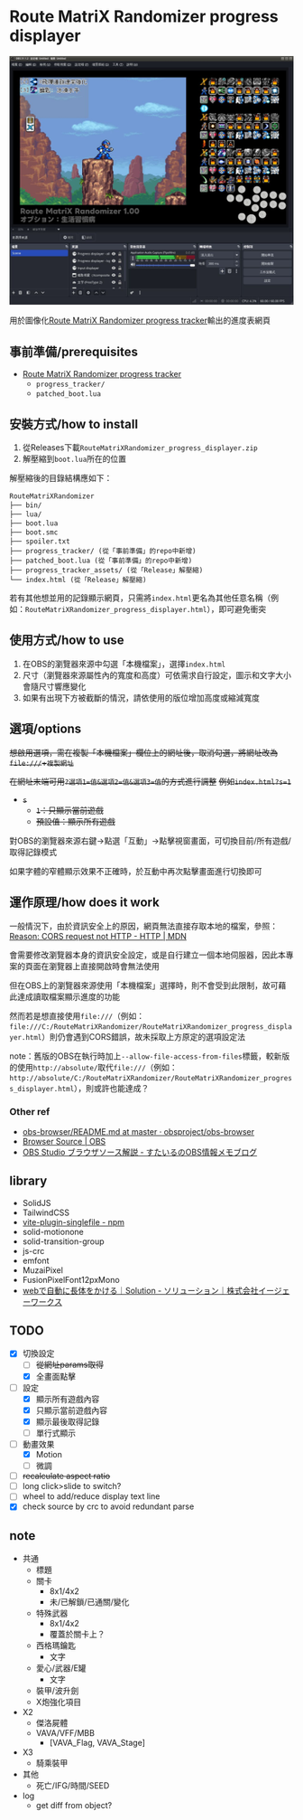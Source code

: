 # Route MatriX Randomizer progress displayer

![screenshot](/screenshot.jpg)

用於圖像化[Route MatriX Randomizer progress tracker](https://github.com/fsworld009/Route-MatriX-Randomizer_progress_tracker/)輸出的進度表網頁

## 事前準備/prerequisites

- [Route MatriX Randomizer progress tracker](https://github.com/fsworld009/Route-MatriX-Randomizer_progress_tracker/)
  - `progress_tracker/`
  - `patched_boot.lua`

## 安裝方式/how to install

1. 從Releases下載`RouteMatriXRandomizer_progress_displayer.zip`
2. 解壓縮到`boot.lua`所在的位置

解壓縮後的目錄結構應如下：

```plain
RouteMatriXRandomizer
├── bin/
├── lua/
├── boot.lua
├── boot.smc
├── spoiler.txt
├── progress_tracker/ (從「事前準備」的repo中新增)
├── patched_boot.lua (從「事前準備」的repo中新增)
├── progress_tracker_assets/ (從「Release」解壓縮)
└── index.html (從「Release」解壓縮)
```

若有其他想並用的記錄顯示網頁，只需將`index.html`更名為其他任意名稱（例如：`RouteMatriXRandomizer_progress_displayer.html`），即可避免衝突

## 使用方式/how to use

1. 在OBS的瀏覽器來源中勾選「本機檔案」，選擇`index.html`
2. 尺寸（瀏覽器來源屬性內的寬度和高度）可依需求自行設定，圖示和文字大小會隨尺寸響應變化
3. 如果有出現下方被截斷的情況，請依使用的版位增加高度或縮減寬度

## 選項/options

~~想啟用選項，需在複製「本機檔案」欄位上的網址後，取消勾選，將網址改為`file:///`+`複製網址`~~

~~在網址末端可用`?選項1=值&選項2=值&選項3=值`的方式進行調整~~
~~例如`index.html?s=1`~~

- ~~`s`~~
  - ~~`1`：只顯示當前遊戲~~
  - ~~預設值：顯示所有遊戲~~

對OBS的瀏覽器來源右鍵→點選「互動」→點擊視窗畫面，可切換目前/所有遊戲/取得記錄模式

如果字體的窄體顯示效果不正確時，於互動中再次點擊畫面進行切換即可

## 運作原理/how does it work

一般情況下，由於資訊安全上的原因，網頁無法直接存取本地的檔案，參照：[Reason: CORS request not HTTP - HTTP | MDN](https://developer.mozilla.org/en-US/docs/Web/HTTP/Guides/CORS/Errors/CORSRequestNotHttp)

會需要修改瀏覽器本身的資訊安全設定，或是自行建立一個本地伺服器，因此本專案的頁面在瀏覽器上直接開啟時會無法使用

但在OBS上的瀏覽器來源使用「本機檔案」選擇時，則不會受到此限制，故可藉此達成讀取檔案顯示進度的功能

然而若是想直接使用`file:///`（例如：`file:///C:/RouteMatriXRandomizer/RouteMatriXRandomizer_progress_displayer.html`）則仍會遇到CORS錯誤，故未採取上方原定的選項設定法

note：舊版的OBS在執行時加上`--allow-file-access-from-files`標籤，較新版的使用`http://absolute/`取代`file:///`（例如：`http://absolute/C:/RouteMatriXRandomizer/RouteMatriXRandomizer_progress_displayer.html`），則或許也能達成？

### Other ref

- [obs-browser/README.md at master · obsproject/obs-browser](https://github.com/obsproject/obs-browser/blob/master/README.md#js-bindings)
- [Browser Source | OBS](https://obsproject.com/kb/browser-source)
- [OBS Studio ブラウザソース解説 - すたいるのOBS情報メモブログ](https://style1925.hateblo.jp/entry/obs-browser#%E3%83%9A%E3%83%BC%E3%82%B8%E6%A8%A9%E9%99%90)

## library

- SolidJS
- TailwindCSS
- [vite-plugin-singlefile - npm](https://www.npmjs.com/package/vite-plugin-singlefile)
- solid-motionone
- solid-transition-group
- js-crc
- emfont
- MuzaiPixel
- FusionPixelFont12pxMono
- [webで自動に長体をかける｜Solution - ソリューション｜株式会社イージェーワークス](https://www.ejworks.com/solution/detail.html?article_id=150)

## TODO

- [x] 切換設定
  - [ ] ~~從網址params取得~~
  - [x] 全畫面點擊
- [ ] 設定
  - [x] 顯示所有遊戲內容
  - [x] 只顯示當前遊戲內容
  - [x] 顯示最後取得記錄
  - [ ] 單行式顯示
- [ ] 動畫效果
  - [x] Motion
  - [ ] 微調
- [ ] ~~recalculate aspect ratio~~
- [ ] long click>slide to switch?
- [ ] wheel to add/reduce display text line
- [x] check source by crc to avoid redundant parse

## note

- 共通
  - 標題
  - 關卡
    - 8x1/4x2
    - 未/已解鎖/已通關/變化
  - 特殊武器
    - 8x1/4x2
    - 覆蓋於關卡上？
  - 西格瑪鑰匙
    - 文字
  - 愛心/武器/E罐
    - 文字
  - 裝甲/波升劍
  - X炮強化項目
- X2
  - 傑洛屍體
  - VAVA/VFF/MBB
    - [VAVA_Flag, VAVA_Stage]
- X3
  - 騎乘裝甲
- 其他
  - 死亡/IFG/時間/SEED
- log
  - get diff from object?
